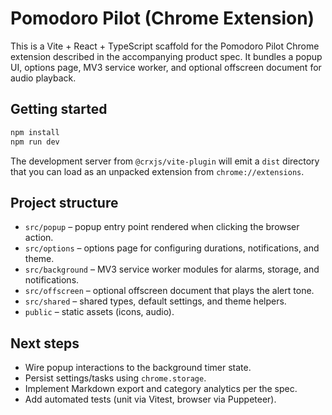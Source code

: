 # Pomodoro Pilot (Chrome Extension)

This is a Vite + React + TypeScript scaffold for the Pomodoro Pilot Chrome extension described in the accompanying product spec. It bundles a popup UI, options page, MV3 service worker, and optional offscreen document for audio playback.

## Getting started

```bash
npm install
npm run dev
```

The development server from `@crxjs/vite-plugin` will emit a `dist` directory that you can load as an unpacked extension from `chrome://extensions`.

## Project structure

- `src/popup` – popup entry point rendered when clicking the browser action.
- `src/options` – options page for configuring durations, notifications, and theme.
- `src/background` – MV3 service worker modules for alarms, storage, and notifications.
- `src/offscreen` – optional offscreen document that plays the alert tone.
- `src/shared` – shared types, default settings, and theme helpers.
- `public` – static assets (icons, audio).

## Next steps

- Wire popup interactions to the background timer state.
- Persist settings/tasks using `chrome.storage`.
- Implement Markdown export and category analytics per the spec.
- Add automated tests (unit via Vitest, browser via Puppeteer).
